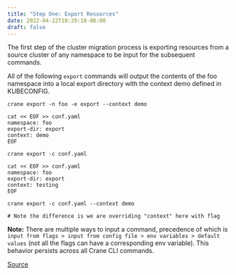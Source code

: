 ```yaml
---
title: "Step One: Export Resources"
date: 2022-04-22T10:29:18-06:00
draft: false
---
```


The first step of the cluster migration process is exporting resources from a source cluster of any namespace to be input for the subsequent commands.

All of the following `export` commands will output the contents of the foo namespace into a local export directory with the context demo defined in KUBECONFIG.
```
crane export -n foo -e export --context demo
```
```
cat << EOF >> conf.yaml
namespace: foo
export-dir: export
context: demo
EOF

crane export -c conf.yaml
```
```
cat << EOF >> conf.yaml
namespace: foo
export-dir: export
context: testing
EOF

crane export -c conf.yaml --context demo

# Note the difference is we are overriding "context" here with flag
```
**Note:** There are multiple ways to input a command, precedence of which is `input from flags > input from config file > env variables > default values` (not all the flags can have a corresponding env variable). This behavior persists across all Crane CLI commands.

[Source](https://github.com/konveyor/konveyor.github.io/blob/main/content/Crane/UsingCrane/Step1Export.md)
